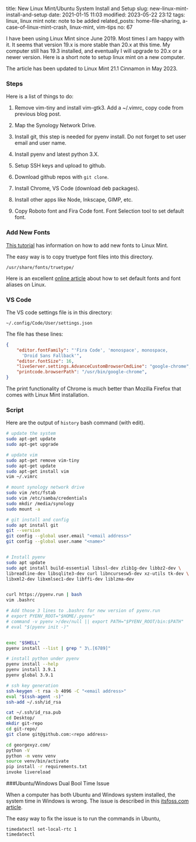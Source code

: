 title: New Linux Mint/Ubuntu System Install and Setup
slug: new-linux-mint-install-and-setup
date: 2021-01-15 11:03
modified: 2023-05-22 23:12
tags: linux, linux mint
note: note to be added
related_posts: home-file-sharing, a-case-of-linux-mint-crash, linux-mint, vim-tips
no: 67

I have been using Linux Mint since June 2019. Most times I am happy with it. 
It seems that version 19.x is more stable than 20.x at this time. My computer 
still has 19.3 installed, and eventually I will upgrade to 20.x or a newer version. 
Here is a short note to setup linux mint on a new computer. 

The article has been updated to Linux Mint 21.1 Cinnamon in May 2023. 

### Steps

Here is a list of things to do:

1. Remove vim-tiny and install vim-gtk3.
   Add a ~/.vimrc, copy code from previous blog post.

2. Map the Synology Network Drive.

3. Install git, this step is needed for pyenv install. 
   Do not forget to set user email and user name. 

4. Install pyenv and latest python 3.X. 

5. Setup SSH keys and upload to github.

6. Download github repos with `git clone`.

7. Install Chrome, VS Code (download deb packages).  

8. Install other apps like Node, Inkscape, GIMP, etc.

9. Copy Roboto font and Fira Code font. Font Selection 
   tool to set default font. 

### Add New Fonts

[This tutorial](https://community.linuxmint.com/tutorial/view/29) 
has information on how to add new fonts to Linux Mint. 

The easy way is to copy truetype font files into this directory. 

```
/usr/share/fonts/truetype/
```

Here is an excellent [online article](https://jichu4n.com/posts/how-to-set-default-fonts-and-font-aliases-on-linux/) about 
how to set default fonts and font aliases on Linux.

### VS Code

The VS code settings file is in this directory:

```
~/.config/Code/User/settings.json
```

The file has these lines:

```json
{
    "editor.fontFamily": "'Fira Code', 'monospace', monospace, 
      'Droid Sans Fallback'",
    "editor.fontSize": 16,
    "liveServer.settings.AdvanceCustomBrowserCmdLine": "google-chrome",
    "printcode.browserPath": "/usr/bin/google-chrome",
}
```
The print functionality of Chrome is much better than Mozilla Firefox 
that comes with Linux Mint installation.  

### Script

Here are the output of `history` bash command (with edit). 

```bash
# update the system
sudo apt-get update
sudo apt-get upgrade

# update vim
sudo apt-get remove vim-tiny
sudo apt-get update
sudo apt-get install vim
vim ~/.vimrc

# mount synology network drive
sudo vim /etc/fstab 
sudo vim /etc/samba/credentials
sudo mkdir /media/synology
sudo mount -a

# git install and config
sudo apt install git
git --version
git config --global user.email "<email address>"
git config --global user.name "<name>"


# Install pyenv
sudo apt update
sudo apt install build-essential libssl-dev zlib1g-dev libbz2-dev \
libreadline-dev libsqlite3-dev curl libncursesw5-dev xz-utils tk-dev \ 
libxml2-dev libxmlsec1-dev libffi-dev liblzma-dev


curl https://pyenv.run | bash
vim .bashrc 

# Add those 3 lines to .bashrc for new version of pyenv.run
# export PYENV_ROOT="$HOME/.pyenv"
# command -v pyenv >/dev/null || export PATH="$PYENV_ROOT/bin:$PATH"
# eval "$(pyenv init -)"


exec "$SHELL"
pyenv install --list | grep " 3\.[6789]"

# install python under pyenv
pyenv install --help
pyenv install 3.9.1
pyenv global 3.9.1

# ssh key generation
ssh-keygen -t rsa -b 4096 -C "<email address>"
eval "$(ssh-agent -s)"
ssh-add ~/.ssh/id_rsa

cat ~/.ssh/id_rsa.pub 
cd Desktop/
mkdir git-repo
cd git-repo/
git clone git@github.com:<repo address>

cd georgexyz.com/
python -V
python -m venv venv
source venv/bin/activate
pip install -r requirements.txt 
invoke livereload
```

###Ubuntu/Windows Dual Bool Time Issue

When a computer has both Ubuntu and Windows system installed, the system time 
in Windows is wrong.  The issue is described in this 
[itsfoss.com article](https://itsfoss.com/wrong-time-dual-boot/). 

The easy way to fix the issue is to run the commands in Ubuntu, 

```
timedatectl set-local-rtc 1
timedatectl
```